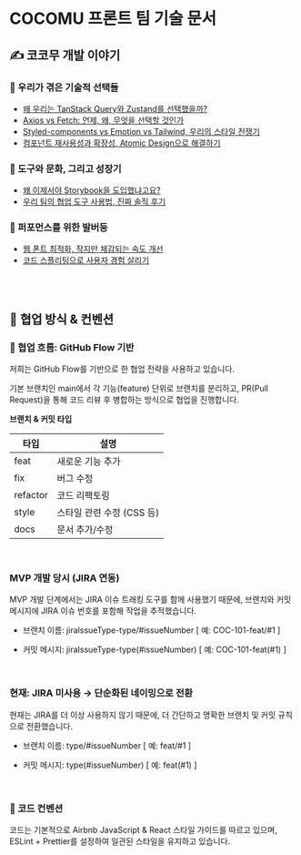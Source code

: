 # COCOMU 프론트 팀 기술 문서


## ✍️ 코코무 개발 이야기


### 📌 우리가 겪은 기술적 선택들

- [왜 우리는 TanStack Query와 Zustand를 선택했을까?](https://seio924.tistory.com/33)
- [Axios vs Fetch: 언제, 왜, 무엇을 선택할 것인가](https://seio924.tistory.com/34)
- [Styled-components vs Emotion vs Tailwind, 우리의 스타일 전쟁기](https://seio924.tistory.com/35)
- [컴포넌트 재사용성과 확장성, Atomic Design으로 해결하기](https://seio924.tistory.com/37)

### 🌱 도구와 문화, 그리고 성장기

- [왜 이제서야 Storybook을 도입했냐고요?](https://seio924.tistory.com/39)
- [우리 팀의 협업 도구 사용법, 진짜 솔직 후기](https://seio924.tistory.com/40)

### 🚀 퍼포먼스를 위한 발버둥

- [웹 폰트 최적화, 작지만 체감되는 속도 개선](https://seio924.tistory.com/36)
- [코드 스플리팅으로 사용자 경험 살리기](https://seio924.tistory.com/38)

<br />

<br />

## 🤝 협업 방식 & 컨벤션

### 📍 협업 흐름: GitHub Flow 기반

저희는 GitHub Flow를 기반으로 한 협업 전략을 사용하고 있습니다.

기본 브랜치인 main에서 각 기능(feature) 단위로 브랜치를 분리하고, PR(Pull Request)을 통해 코드 리뷰 후 병합하는 방식으로 협업을 진행합니다.

**브랜치 & 커밋 타입**

| 타입      | 설명                          |
|-----------|-------------------------------|
| feat      | 새로운 기능 추가              |
| fix       | 버그 수정                     |
| refactor  | 코드 리팩토링                 |
| style     | 스타일 관련 수정 (CSS 등)     |
| docs      | 문서 추가/수정                |

<br />

### MVP 개발 당시 (JIRA 연동)

MVP 개발 단계에서는 JIRA 이슈 트래킹 도구를 함께 사용했기 때문에,
브랜치와 커밋 메시지에 JIRA 이슈 번호를 포함해 작업을 추적했습니다.

- 브랜치 이름: jiraIssueType-type/#issueNumber
  [ 예: COC-101-feat/#1 ]

- 커밋 메시지: jiraIssueType-type(#issueNumber)
  [ 예: COC-101-feat(#1) ]

<br />

### 현재: JIRA 미사용 → 단순화된 네이밍으로 전환

현재는 JIRA를 더 이상 사용하지 않기 때문에,
더 간단하고 명확한 브랜치 및 커밋 규칙으로 전환했습니다.

- 브랜치 이름: type/#issueNumber
  [ 예: feat/#1 ]

- 커밋 메시지: type(#issueNumber)
  [ 예: feat(#1) ]

<br />

### 💅 코드 컨벤션

코드는 기본적으로 Airbnb JavaScript & React 스타일 가이드를 따르고 있으며,
ESLint + Prettier를 설정하여 일관된 스타일을 유지하고 있습니다.